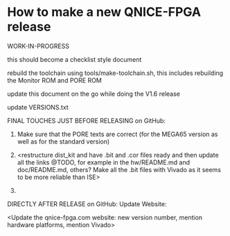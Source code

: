 How to make a new QNICE-FPGA release
====================================

WORK-IN-PROGRESS

this should become a checklist style document

rebuild the toolchain using tools/make-toolchain.sh, this includes rebuilding
the Monitor ROM and PORE ROM

update this document on the go while doing the V1.6 release

update VERSIONS.txt

FINAL TOUCHES JUST BEFORE RELEASING on GitHub:

1. Make sure that the PORE texts are correct (for the MEGA65 version as well
as for the standard version)

2. <restructure dist_kit and have .bit and .cor files ready and then update
all the links @TODO, for example in the hw/README.md and doc/README.md,
others? Make all the .bit files with Vivado as it seems to be more reliable
than ISE>

3. <make sure to update the Getting Started section to reflect all the news
about ISE and Vivado and also about the platforms. Have also a MEGA65.bit
and a MEGA65.cor in the dist_kit and mention it in the Getting Started 
section>

DIRECTLY AFTER RELEASE on GitHub: Update Website:

<Update the qnice-fpga.com website: new version number, mention hardware
platforms, mention Vivado>

